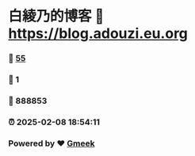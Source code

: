 # 白綾乃的博客 :link: https://blog.adouzi.eu.org 
### :page_facing_up: [55](https://blog.adouzi.eu.org/tag.html) 
### :speech_balloon: 1 
### :hibiscus: 888853 
### :alarm_clock: 2025-02-08 18:54:11 
### Powered by :heart: [Gmeek](https://github.com/Meekdai/Gmeek)
